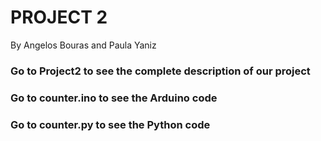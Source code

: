 # PROJECT 2
By Angelos Bouras and Paula Yaniz

### Go to Project2 to see the complete description of our project
### Go to counter.ino to see the Arduino code
### Go to counter.py to see the Python code

